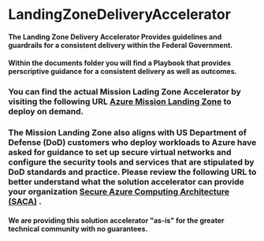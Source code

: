 # LandingZoneDeliveryAccelerator
#### The Landing Zone Delivery Accelerator Provides guidelines and guardrails for a consistent delivery within the Federal Government.
#### Within the documents folder you will find a Playbook that provides perscriptive guidance for a consistent delivery as well as outcomes.

### You can find the actual Mission Lading Zone Accelerator by visiting the following URL [Azure Mission Landing Zone](https://github.com/Azure/missionlz) to deploy on demand.
### The Mission Landing Zone also aligns with US Department of Defense (DoD) customers who deploy workloads to Azure have asked for guidance to set up secure virtual networks and configure the security tools and services that are stipulated by DoD standards and practice. Please review the following URL to better understand what the solution accelerator can provide your organization [Secure Azure Computing Architecture (SACA)](https://learn.microsoft.com/en-us/azure/azure-government/compliance/secure-azure-computing-architecture) .

#### We are providing this solution accelerator "as-is" for the greater technical community with no guarantees.

